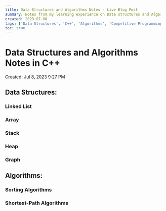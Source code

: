 ```yaml
---
title: Data Structures and Algorithms Notes - Live Blog Post
summary: Notes from my learning experience on Data structures and Algorithms implemented in C++
created: 2023-07-08
tags: ['Data Structures', 'C++', 'Algorithms', 'Competitive Programming']
toc: true
---
```


# Data Structures and Algorithms Notes in C++

Created: Jul 8, 2023 9:27 PM

## Data Structures:

### Linked List

### Array

### Stack

### Heap

### Graph

## Algorithms:

### Sorting Algorithms

### Shortest-Path Algorithms
